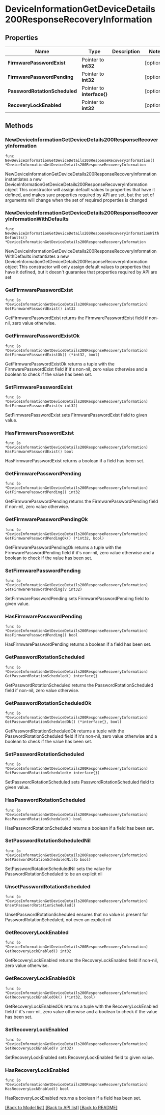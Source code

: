 # DeviceInformationGetDeviceDetails200ResponseRecoveryInformation

## Properties

Name | Type | Description | Notes
------------ | ------------- | ------------- | -------------
**FirmwarePasswordExist** | Pointer to **int32** |  | [optional] 
**FirmwarePasswordPending** | Pointer to **int32** |  | [optional] 
**PasswordRotationScheduled** | Pointer to **interface{}** |  | [optional] 
**RecoveryLockEnabled** | Pointer to **int32** |  | [optional] 

## Methods

### NewDeviceInformationGetDeviceDetails200ResponseRecoveryInformation

`func NewDeviceInformationGetDeviceDetails200ResponseRecoveryInformation() *DeviceInformationGetDeviceDetails200ResponseRecoveryInformation`

NewDeviceInformationGetDeviceDetails200ResponseRecoveryInformation instantiates a new DeviceInformationGetDeviceDetails200ResponseRecoveryInformation object
This constructor will assign default values to properties that have it defined,
and makes sure properties required by API are set, but the set of arguments
will change when the set of required properties is changed

### NewDeviceInformationGetDeviceDetails200ResponseRecoveryInformationWithDefaults

`func NewDeviceInformationGetDeviceDetails200ResponseRecoveryInformationWithDefaults() *DeviceInformationGetDeviceDetails200ResponseRecoveryInformation`

NewDeviceInformationGetDeviceDetails200ResponseRecoveryInformationWithDefaults instantiates a new DeviceInformationGetDeviceDetails200ResponseRecoveryInformation object
This constructor will only assign default values to properties that have it defined,
but it doesn't guarantee that properties required by API are set

### GetFirmwarePasswordExist

`func (o *DeviceInformationGetDeviceDetails200ResponseRecoveryInformation) GetFirmwarePasswordExist() int32`

GetFirmwarePasswordExist returns the FirmwarePasswordExist field if non-nil, zero value otherwise.

### GetFirmwarePasswordExistOk

`func (o *DeviceInformationGetDeviceDetails200ResponseRecoveryInformation) GetFirmwarePasswordExistOk() (*int32, bool)`

GetFirmwarePasswordExistOk returns a tuple with the FirmwarePasswordExist field if it's non-nil, zero value otherwise
and a boolean to check if the value has been set.

### SetFirmwarePasswordExist

`func (o *DeviceInformationGetDeviceDetails200ResponseRecoveryInformation) SetFirmwarePasswordExist(v int32)`

SetFirmwarePasswordExist sets FirmwarePasswordExist field to given value.

### HasFirmwarePasswordExist

`func (o *DeviceInformationGetDeviceDetails200ResponseRecoveryInformation) HasFirmwarePasswordExist() bool`

HasFirmwarePasswordExist returns a boolean if a field has been set.

### GetFirmwarePasswordPending

`func (o *DeviceInformationGetDeviceDetails200ResponseRecoveryInformation) GetFirmwarePasswordPending() int32`

GetFirmwarePasswordPending returns the FirmwarePasswordPending field if non-nil, zero value otherwise.

### GetFirmwarePasswordPendingOk

`func (o *DeviceInformationGetDeviceDetails200ResponseRecoveryInformation) GetFirmwarePasswordPendingOk() (*int32, bool)`

GetFirmwarePasswordPendingOk returns a tuple with the FirmwarePasswordPending field if it's non-nil, zero value otherwise
and a boolean to check if the value has been set.

### SetFirmwarePasswordPending

`func (o *DeviceInformationGetDeviceDetails200ResponseRecoveryInformation) SetFirmwarePasswordPending(v int32)`

SetFirmwarePasswordPending sets FirmwarePasswordPending field to given value.

### HasFirmwarePasswordPending

`func (o *DeviceInformationGetDeviceDetails200ResponseRecoveryInformation) HasFirmwarePasswordPending() bool`

HasFirmwarePasswordPending returns a boolean if a field has been set.

### GetPasswordRotationScheduled

`func (o *DeviceInformationGetDeviceDetails200ResponseRecoveryInformation) GetPasswordRotationScheduled() interface{}`

GetPasswordRotationScheduled returns the PasswordRotationScheduled field if non-nil, zero value otherwise.

### GetPasswordRotationScheduledOk

`func (o *DeviceInformationGetDeviceDetails200ResponseRecoveryInformation) GetPasswordRotationScheduledOk() (*interface{}, bool)`

GetPasswordRotationScheduledOk returns a tuple with the PasswordRotationScheduled field if it's non-nil, zero value otherwise
and a boolean to check if the value has been set.

### SetPasswordRotationScheduled

`func (o *DeviceInformationGetDeviceDetails200ResponseRecoveryInformation) SetPasswordRotationScheduled(v interface{})`

SetPasswordRotationScheduled sets PasswordRotationScheduled field to given value.

### HasPasswordRotationScheduled

`func (o *DeviceInformationGetDeviceDetails200ResponseRecoveryInformation) HasPasswordRotationScheduled() bool`

HasPasswordRotationScheduled returns a boolean if a field has been set.

### SetPasswordRotationScheduledNil

`func (o *DeviceInformationGetDeviceDetails200ResponseRecoveryInformation) SetPasswordRotationScheduledNil(b bool)`

 SetPasswordRotationScheduledNil sets the value for PasswordRotationScheduled to be an explicit nil

### UnsetPasswordRotationScheduled
`func (o *DeviceInformationGetDeviceDetails200ResponseRecoveryInformation) UnsetPasswordRotationScheduled()`

UnsetPasswordRotationScheduled ensures that no value is present for PasswordRotationScheduled, not even an explicit nil
### GetRecoveryLockEnabled

`func (o *DeviceInformationGetDeviceDetails200ResponseRecoveryInformation) GetRecoveryLockEnabled() int32`

GetRecoveryLockEnabled returns the RecoveryLockEnabled field if non-nil, zero value otherwise.

### GetRecoveryLockEnabledOk

`func (o *DeviceInformationGetDeviceDetails200ResponseRecoveryInformation) GetRecoveryLockEnabledOk() (*int32, bool)`

GetRecoveryLockEnabledOk returns a tuple with the RecoveryLockEnabled field if it's non-nil, zero value otherwise
and a boolean to check if the value has been set.

### SetRecoveryLockEnabled

`func (o *DeviceInformationGetDeviceDetails200ResponseRecoveryInformation) SetRecoveryLockEnabled(v int32)`

SetRecoveryLockEnabled sets RecoveryLockEnabled field to given value.

### HasRecoveryLockEnabled

`func (o *DeviceInformationGetDeviceDetails200ResponseRecoveryInformation) HasRecoveryLockEnabled() bool`

HasRecoveryLockEnabled returns a boolean if a field has been set.


[[Back to Model list]](../README.md#documentation-for-models) [[Back to API list]](../README.md#documentation-for-api-endpoints) [[Back to README]](../README.md)


